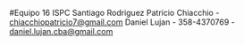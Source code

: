 #Equipo 16 ISPC
Santiago Rodriguez 
Patricio Chiacchio - chiacchiopatricio7@gmail.com
Daniel Lujan - 358-4370769 - daniel.lujan.cba@gmail.com

